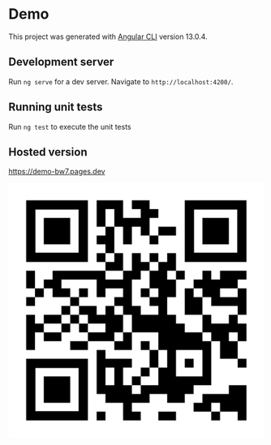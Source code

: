 # Demo

This project was generated with [Angular CLI](https://github.com/angular/angular-cli) version 13.0.4.

## Development server

Run `ng serve` for a dev server. Navigate to `http://localhost:4200/`.

## Running unit tests

Run `ng test` to execute the unit tests

## Hosted version

https://demo-bw7.pages.dev

![Screenshot](qr-code.png)
